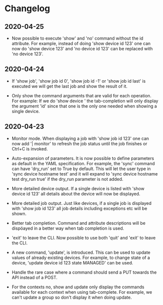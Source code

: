 # Changelog

## 2020-04-25

- Now possible to execute 'show' and 'no' command without the id attribute. For example, instead of doing 'show device id 123' one can now do 'show device 123' and 'no device id 123' can be replaced with 'no device 123'.

## 2020-04-24

- If 'show job', 'show job id 0', 'show job id -1' or 'show job id last' is executed we will get the last job and show the result of it.

- Only show the command arguments that are valid for each operation. For example: If we do 'show device <tab><tab>' the tab-completion will only display the argument 'id' since that one is the only one needed when showing a single device.

## 2020-04-23

- Monitor mode. When displaying a job with 'show job id 123' one can now add '| monitor' to refresh the job status until the job finishes or Ctrl+C is invoked.

- Auto-expansion of parameters. It is now possible to define parameters as default in the YAML specification. For example, the 'sync' command can have 'dry_run' set to True by default. This will let the user type in 'sync device hostname test' and it will expand to 'sync device hostname test dry_run true' if the dry_run parameter is not added.

- More detailed device output. If a single device is listed with 'show device id 123' all details about the device will now be displayed.

- More detailed job output. Just like devices, if a single job is displayed with 'show job id 123' all job details including exceptions etc will be shown.

- Better tab completion. Command and attribute descriptions will be dispöayed in a better way when tab completion is used.

- 'exit' to leave the CLI. Now possible to use both 'quit' and 'exit' to leave the CLI.

- A new command, 'update', is introduced. This can be used to update values of already existing devices. For example, to change state of a device, 'update device id 123 state MANAGED' can be used.

- Handle the rare case where a command should send a PUT towards the API instead of a POST.

- For the contexts no, show and update only display the commands available for each context when using tab-complete. For example, we can't update a group so don't display it when doing update.
